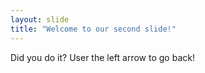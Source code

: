 ```yaml
---
layout: slide
title: "Welcome to our second slide!"
---
```

Did you do it? 
User the left arrow to go back! 
